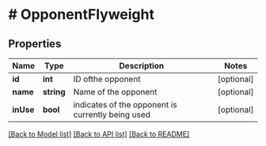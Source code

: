 # # OpponentFlyweight

## Properties

Name | Type | Description | Notes
------------ | ------------- | ------------- | -------------
**id** | **int** | ID ofthe opponent | [optional]
**name** | **string** | Name of the opponent | [optional]
**inUse** | **bool** | indicates of the opponent is currently being used | [optional]

[[Back to Model list]](../../README.md#models) [[Back to API list]](../../README.md#endpoints) [[Back to README]](../../README.md)
